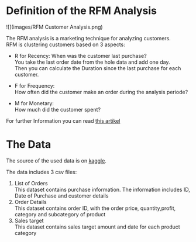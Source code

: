 # Definition of the RFM Analysis

![](images/RFM Customer Analysis.png)

The RFM analysis is a marketing technique for analyzing customers.<br>
RFM is clustering customers based on 3 aspects:

- R for Recency:
When was the customer last purchase? <br>
You take the last order date from the hole data and add one day.<br>
Then you can calculate the Duration since the last purchase for each customer.<br>

- F for Frequency:<br>
How often did the customer make an order during the analysis periode?

- M for Monetary:<br>
How much did the customer spent?<br>

For further Information you can read [this artikel](https://cdn.intechopen.com/pdfs/13162/InTech-Data_mining_using_rfm_analysis.pdf)


# The Data

The source of the used data is on [kaggle](https://www.kaggle.com/benroshan/ecommerce-data).

The data includes 3 csv files:
1. List of Orders <br>
This dataset contains purchase information. The information includes ID, Date of Purchase and customer details
2. Order Details <br>
This dataset contains order ID, with the order price, quantity,profit, category and subcategory of product
3. Sales target <br>
This dataset contains sales target amount and date for each product category
